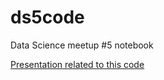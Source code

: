 # ds5code
Data Science meetup #5 notebook

[Presentation related to this code](https://drive.google.com/open?id=1R2H-hEHBB8zMKmfkbOFa4yWZvIf-pcBcQc-Kbgzi8Wo)
